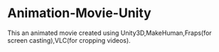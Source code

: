 # Animation-Movie-Unity
This an animated movie created using Unity3D,MakeHuman,Fraps(for screen casting),VLC(for cropping videos).

